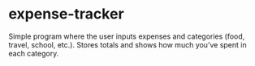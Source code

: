 # expense-tracker
Simple program where the user inputs expenses and categories (food, travel, school, etc.).  Stores totals and shows how much you’ve spent in each category.
